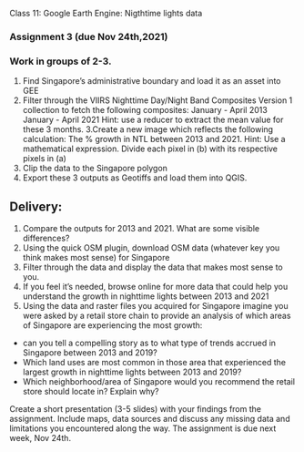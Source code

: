 Class 11: Google Earth Engine: Nigthtime lights data 

### Assignment 3 (due Nov 24th,2021) 

### Work in groups of 2-3. 

1. Find Singapore’s administrative boundary and load it as an asset into GEE 
2. Filter through the VIIRS Nighttime Day/Night Band Composites Version 1  collection to fetch the following composites: 
January - April 2013 
January - April 2021
Hint: use a reducer to extract the mean value for these 3 months. 
3.Create a new image which reflects the following calculation: 
The % growth in NTL between 2013 and 2021. 
Hint: Use a mathematical expression. Divide each pixel in (b) with its respective pixels in (a)
4. Clip the data to the Singapore polygon
5. Export these 3 outputs as Geotiffs and load them into QGIS. 

## Delivery:

1. Compare the outputs for 2013 and 2021. What are some visible differences? 
2. Using the quick OSM plugin, download OSM data (whatever key you think makes most sense) for Singapore  
3. Filter through the data and display the data that makes most sense to you. 
4. If you feel it’s needed, browse online for more data that could help you understand the growth in nighttime lights between 2013 and 2021  
5. Using the data and raster files you acquired for Singapore imagine you were asked by a retail store chain to provide an analysis of which areas of Singapore are experiencing the most growth:
  * can you tell a compelling story as to what type of trends accrued in Singapore between 2013 and 2019? 
  * Which land uses are most common in those area that experienced the largest growth in nighttime lights between 2013 and 2019?
  * Which neighborhood/area of Singapore would you recommend the retail store should locate in? Explain why?


Create a short presentation (3-5 slides) with your findings from the assignment. Include maps, data sources and discuss any missing data and limitations you encountered along the way.  The assignment is due next week, Nov 24th. 





 



